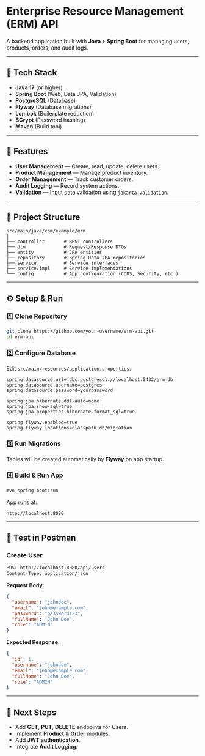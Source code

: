 # Enterprise Resource Management (ERM) API

A backend application built with **Java + Spring Boot** for managing users, products, orders, and audit logs.

---

## 📌 Tech Stack
- **Java 17** (or higher)
- **Spring Boot** (Web, Data JPA, Validation)
- **PostgreSQL** (Database)
- **Flyway** (Database migrations)
- **Lombok** (Boilerplate reduction)
- **BCrypt** (Password hashing)
- **Maven** (Build tool)

---

## 🚀 Features
- **User Management** — Create, read, update, delete users.
- **Product Management** — Manage product inventory.
- **Order Management** — Track customer orders.
- **Audit Logging** — Record system actions.
- **Validation** — Input data validation using `jakarta.validation`.

---

## 📂 Project Structure
```
src/main/java/com/example/erm
│
├── controller       # REST controllers  
├── dto              # Request/Response DTOs  
├── entity           # JPA entities  
├── repository       # Spring Data JPA repositories  
├── service          # Service interfaces  
├── service/impl     # Service implementations  
└── config           # App configuration (CORS, Security, etc.)  
```

---

## ⚙️ Setup & Run

### 1️⃣ Clone Repository
```bash
git clone https://github.com/your-username/erm-api.git
cd erm-api
```

### 2️⃣ Configure Database
Edit `src/main/resources/application.properties`:
```properties
spring.datasource.url=jdbc:postgresql://localhost:5432/erm_db
spring.datasource.username=postgres
spring.datasource.password=yourpassword

spring.jpa.hibernate.ddl-auto=none
spring.jpa.show-sql=true
spring.jpa.properties.hibernate.format_sql=true

spring.flyway.enabled=true
spring.flyway.locations=classpath:db/migration
```

### 3️⃣ Run Migrations
Tables will be created automatically by **Flyway** on app startup.

### 4️⃣ Build & Run App
```bash
mvn spring-boot:run
```

App runs at:
```
http://localhost:8080
```

---

## 🧪 Test in Postman

### Create User
```bash
POST http://localhost:8080/api/users
Content-Type: application/json
```

**Request Body:**
```json
{
  "username": "johndoe",
  "email": "john@example.com",
  "password": "password123",
  "fullName": "John Doe",
  "role": "ADMIN"
}
```

**Expected Response:**
```json
{
  "id": 1,
  "username": "johndoe",
  "email": "john@example.com",
  "fullName": "John Doe",
  "role": "ADMIN"
}
```

---

## 📅 Next Steps
- Add **GET**, **PUT**, **DELETE** endpoints for Users.
- Implement **Product** & **Order** modules.
- Add **JWT authentication**.
- Integrate **Audit Logging**.
